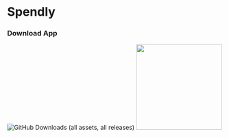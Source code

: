 # Spendly

### Download App 
![GitHub Downloads (all assets, all releases)](https://img.shields.io/github/downloads/hamzahraihan/flutter_expense_tracker/total?style=for-the-badge&logo=flutter&logoColor=white)
<a href="https://github.com/hamzahraihan/flutter_expense_tracker/releases/download/v0.5.0-alpha/app-release.apk"><img src="https://playerzon.com/asset/download.png" width="200"></img></a>


